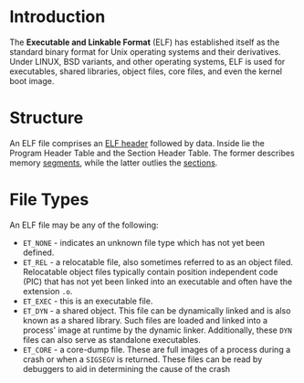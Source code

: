 # Introduction
The **Executable and Linkable Format** (ELF) has established itself as the standard binary format for Unix operating systems and their derivatives. Under LINUX, BSD variants, and other operating systems, ELF is used for executables, shared libraries, object files, core files, and even the kernel boot image. 

# Structure
An ELF file comprises an [ELF header](The%20ELF%20Header.md) followed by data. Inside lie the Program Header Table and the Section Header Table. The former describes memory [segments](Segments.md), while the latter outlies the [sections](Sections.md). 

# File Types
An ELF file may be any of the following:
- `ET_NONE` - indicates an unknown file type which has not yet been defined.
- `ET_REL` - a relocatable file, also sometimes referred to as an object filed. Relocatable object files typically contain position independent code (PIC) that has not yet been linked into an executable and often have the extension `.o`.
- `ET_EXEC` - this is an executable file.
- `ET_DYN` - a shared object. This file can be dynamically linked and is also known as a shared library. Such files are loaded and linked into a process' image at runtime by the dynamic linker. Additionally, these `DYN` files can also serve as standalone executables.
- `ET_CORE` - a core-dump file. These are full images of a process during a crash or when a `SIGSEGV` is returned. These files can be read by debuggers to aid in determining the cause of the crash